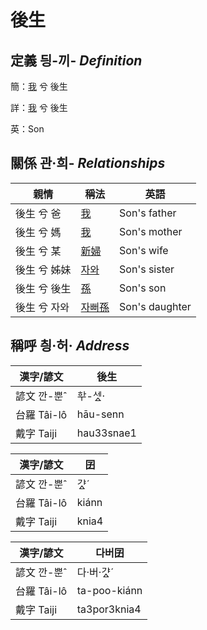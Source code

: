 # 後生
## 定義 딍-끼- _Definition_
簡：[我](member1.md) 兮 後生

詳：[我](member1.md) 兮 後生

英：Son

## 關係 관·희- _Relationships_

親情 | 稱法 | 英語
--- | --- | --- 
後生 兮 爸 | [我](member1.md) | Son's father
後生 兮 媽 | [我](member1.md) | Son's mother
後生 兮 某 | [新婦](member52.md) | Son's wife
後生 兮 姊妹 | [자와](member20.md) | Son's sister
後生 兮 後生 | [孫](member53.md) | Son's son
後生 兮 자와 | [자뻐孫](member54.md) | Son's daughter


## 稱呼 칑·허· _Address_

漢字/諺文 | 後生
--- | ---
諺文 깐-뿐ˆ | ᄒᅷ-세ᇫ·
台羅 Tâi-lô | hāu-senn
戴字 Taiji | hau33snae1


漢字/諺文 | 囝
--- | ---
諺文 깐-뿐ˆ | 갸ᇫˊ
台羅 Tâi-lô | kiánn
戴字 Taiji | knia4


漢字/諺文 | 다버囝
--- | ---
諺文 깐-뿐ˆ | 다·버·갸ᇫˊ
台羅 Tâi-lô | ta-poo-kiánn
戴字 Taiji | ta3por3knia4


